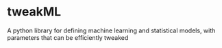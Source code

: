 # tweakML

A python library for defining machine learning and statistical models, with parameters that can be efficiently tweaked

